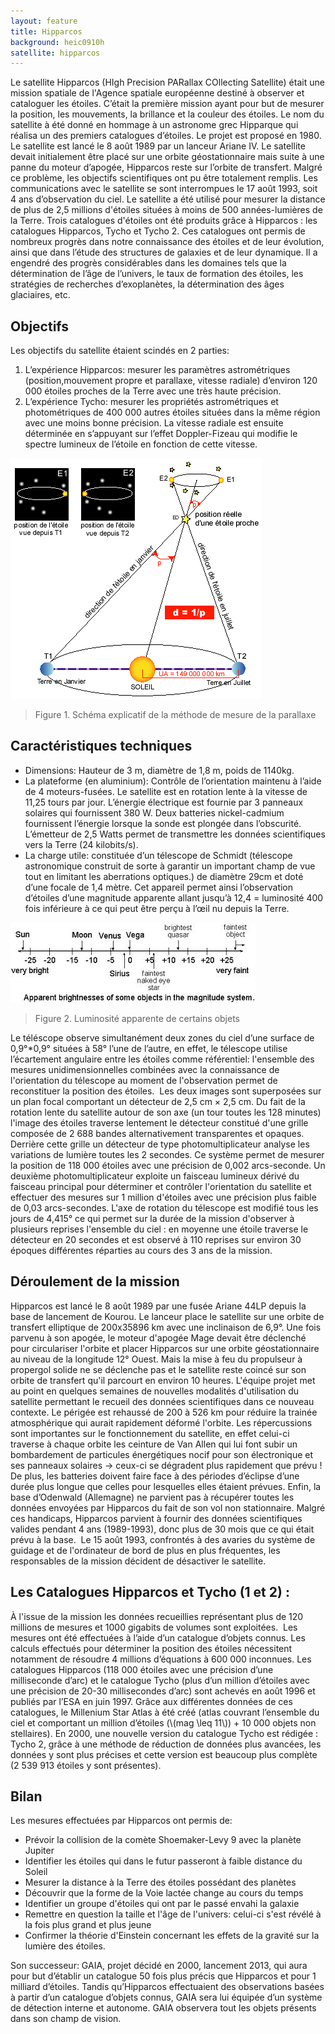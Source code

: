 ```yaml
---
layout: feature
title: Hipparcos
background: heic0910h
satellite: hipparcos
---
```


Le satellite Hipparcos (HIgh Precision PARallax COllecting Satellite) était une mission spatiale de l'Agence spatiale européenne destiné à observer et cataloguer les étoiles. C’était la première mission ayant pour but de mesurer la position, les mouvements, la brillance et la couleur des étoiles.
Le nom du satellite à été donné en hommage à un astronome grec Hipparque qui réalisa un des premiers catalogues d’étoiles.
Le projet est proposé en 1980. Le satellite est lancé le 8 août 1989 par un lanceur Ariane IV. Le satellite devait initialement être placé sur une orbite géostationnaire mais suite à une panne du moteur d’apogée, Hipparcos reste sur l’orbite de transfert. Malgré ce problème, les objectifs scientifiques ont pu être totalement remplis. Les communications avec le satellite se sont interrompues le 17 août 1993, soit 4 ans d’observation du ciel.
Le satellite a été utilisé pour mesurer la distance de plus de 2,5 millions d'étoiles situées à moins de 500 années-lumières de la Terre.
Trois catalogues d'étoiles ont été produits grâce à Hipparcos : les catalogues Hipparcos, Tycho et Tycho 2. Ces catalogues ont permis de nombreux progrès dans notre connaissance des étoiles et de leur évolution, ainsi que dans l’étude des structures de galaxies et de leur dynamique. Il a engendré des progrès considérables dans les domaines tels que la détermination de l’âge de l’univers, le taux de formation des étoiles, les stratégies de recherches d’exoplanètes, la détermination des âges glaciaires, etc.

## Objectifs

Les objectifs du satellite étaient scindés en 2 parties:

1. L’expérience Hipparcos: mesurer les paramètres astrométriques (position,<a data-toggle="tooltip" title="mouvement propre= déplacement apparent sur le plan tangent du ciel par rapport au système solaire, ce mouvement est mesuré en relevant à intervalle réguliers la position de l’étoile dans le ciel. Parallaxe : Regardée alternativement avec chaque œil, la projection du pouce, main tendue, ne se trouve pas devant les mêmes éléments d’un décor. Cet effet de perspective s’appelle la parallaxe. La parallaxe est d’autant plus petite que l’objet visé est loin. De même, à mesure que la Terre se déplace sur son orbite autour du Soleil, les étoiles proches changent légèrement de position par rapport aux étoiles les plus distantes, à l’arrière-plan. Ce changement d’angle permet de calculer par trigonométrie l’éloignement des étoiles proches. L’ellipse de parallaxe n’est autre que la projection du mouvement de la Terre, elle prend la forme d’un cercle aux pôles de l’écliptique(= projection de l’orbite terrestre sur la voute céleste, correspond également au déplacement apparent du Soleil parmi les étoiles sur une année). Cet angle de parallaxe p (p=1/d) est mesuré à 6 mois d’intervalle. -&gt; permet ensuite de déterminer la distance Terre-étoile.">mouvement propre et parallaxe</a>, vitesse radiale) d’environ 120 000 étoiles proches de la Terre avec une très haute précision.
2. L’expérience Tycho: mesurer les propriétés astrométriques et photométriques de 400 000 autres étoiles situées dans la même région avec une moins bonne précision. La vitesse radiale est ensuite déterminée en s’appuyant sur l’effet Doppler-Fizeau qui modifie le spectre lumineux de l’étoile en fonction de cette vitesse.

![Mesure de la parallaxe](images/hipparcos_parallax.gif)

> Figure 1. Schéma explicatif de la méthode de mesure de la parallaxe

## Caractéristiques techniques

- Dimensions: Hauteur de 3 m, diamètre de 1,8 m, poids de 1140kg.
- La plateforme (en aluminium): Contrôle de l’orientation maintenu à l’aide de 4 moteurs-fusées. Le satellite est en rotation lente à la vitesse de 11,25 tours par jour. L’énergie électrique est fournie par 3 panneaux solaires qui fournissent 380 W. Deux batteries nickel-cadmium fournissent l’énergie lorsque la sonde est plongée dans l’obscurité. L’émetteur de 2,5 Watts permet de transmettre les données scientifiques vers la Terre (24 kilobits/s).
- La charge utile: constituée d’un <a data-toggle="tooltip" title="télescope astronomique construit de sorte à garantir un important champ de vue tout en limitant les aberrations optiques.">télescope de Schmidt</a> (télescope astronomique construit de sorte à garantir un important champ de vue tout en limitant les aberrations optiques.) de diamètre 29cm et doté d’une focale de 1,4 mètre. Cet appareil permet ainsi l’observation d’étoiles d’une <a data-toggle="tooltip" title="échelle permettant de répertorier les étoiles en fonction de leur luminosité (le niveau zéro ayant été obtenu arbitrairement à partir de certaines étoiles étalons). Plus l’éclat d’un astre est faible, et plus la valeur de sa magnitude augmente. Pour une différence de 1 magnitude, leur luminosité diffère d’un facteur égal à 2,5-&gt; une étoile de magnitude 6 est de luminosité 100 fois plus faible qu’une étoile de magnitude 1. On calcul m tel que : m= -2,5log E +k (où E est l’éclat stellaire et k une constante). Cette échelle à permis d’attribuer des magnitudes négatives à certaines étoiles(le niveau zéro ayant été obtenu arbitrairement à partir de certaines étoiles étalons). Elle est également applicable aux planètes, astéroïdes, comètes, etc.">magnitude apparente</a> allant jusqu’à 12,4 = luminosité 400 fois inférieure à ce qui peut être perçu à l’œil nu depuis la Terre.

![Luminosité apparente](images/hipparcos_bright.jpg)

> Figure 2. Luminosité apparente de certains objets

Le téléscope observe simultanément deux zones du ciel d’une surface de 0,9°*0,9° situées à 58° l’une de l’autre, en effet, le télescope utilise l’écartement angulaire entre les étoiles comme référentiel: l'ensemble des mesures unidimensionnelles combinées avec la connaissance de l'orientation du télescope au moment de l'observation permet de reconstituer la position des étoiles.  Les deux images sont superposées sur un plan focal comportant un détecteur de 2,5 cm × 2,5 cm. Du fait de la rotation lente du satellite autour de son axe (un tour toutes les 128 minutes) l'image des étoiles traverse lentement le détecteur constitué d'une grille composée de 2 688 bandes alternativement transparentes et opaques. Derrière cette grille un détecteur de type photomultiplicateur analyse les variations de lumière toutes les 2 secondes. Ce système permet de mesurer la position de 118 000 étoiles avec une précision de 0,002 arcs-seconde. Un deuxième photomultiplicateur exploite un faisceau lumineux dérivé du faisceau principal pour déterminer et contrôler l'orientation du satellite et effectuer des mesures sur 1 million d'étoiles avec une précision plus faible de 0,03 arcs-secondes. L'axe de rotation du télescope est modifié tous les jours de 4,415° ce qui permet sur la durée de la mission d'observer à plusieurs reprises l'ensemble du ciel : en moyenne une étoile traverse le détecteur en 20 secondes et est observé à 110 reprises sur environ 30 époques différentes réparties au cours des 3 ans de la mission.

## Déroulement de la mission

Hipparcos est lancé le 8 août 1989 par une fusée Ariane 44LP depuis la base de lancement de Kourou. Le lanceur place le satellite sur une orbite de transfert elliptique de 200x35896 km avec une inclinaison de 6,9°. Une fois parvenu à son apogée, le moteur d'apogée Mage devait être déclenché pour circulariser l'orbite et placer Hipparcos sur une orbite géostationnaire au niveau de la longitude 12° Ouest. Mais la mise à feu du propulseur à propergol solide ne se déclenche pas et le satellite reste coincé sur son orbite de transfert qu'il parcourt en environ 10 heures. L'équipe projet met au point en quelques semaines de nouvelles modalités d'utilisation du satellite permettant le recueil des données scientifiques dans ce nouveau contexte. Le périgée est rehaussé de 200 à 526 km pour réduire la trainée atmosphérique qui aurait rapidement déformé l'orbite.
Les répercussions sont importantes sur le fonctionnement du satellite, en effet celui-ci traverse à chaque orbite les ceinture de Van Allen qui lui font subir un bombardement de particules énergétiques nocif pour son électronique et ses panneaux solaires -> ceux-ci se dégradent plus rapidement que prévu ! De plus, les batteries doivent faire face à des périodes d’éclipse d’une durée plus longue que celles pour lesquelles elles étaient prévues.  Enfin, la base d’Odenwald (Allemagne) ne parvient pas à récupérer toutes les données envoyées par Hipparcos du fait de son vol non stationnaire.
Malgré ces handicaps, Hipparcos parvient à fournir des données scientifiques valides pendant 4 ans (1989-1993), donc plus de 30 mois que ce qui était prévu à la base.
 Le 15 août 1993, confrontés à des avaries du système de guidage et de l'ordinateur de bord de plus en plus fréquentes, les responsables de la mission décident de désactiver le satellite.

## Les Catalogues Hipparcos et Tycho (1 et 2) :

À l'issue de la mission les données recueillies représentant plus de 120 millions de mesures et 1000 gigabits de volumes sont exploitées.  Les mesures ont été effectuées à l’aide d’un catalogue d’objets connus.
Les calculs effectués pour déterminer la position des étoiles nécessitent notamment de résoudre 4 millions d’équations à 600 000 inconnues. Les catalogues Hipparcos (118 000 étoiles avec une précision d’une milliseconde d’arc) et le catalogue Tycho (plus d’un million d’étoiles avec une précision de 20-30 millisecondes d’arc) sont achevés en août 1996 et publiés par l’ESA en juin 1997.  Grâce aux différentes données de ces catalogues, le Millenium Star Atlas à été créé (atlas couvrant l’ensemble du ciel et comportant un million d’étoiles (\\(mag \leq 11\\)) + 10 000 objets non stellaires). En 2000, une nouvelle version du catalogue Tycho est rédigée : Tycho 2, grâce à une méthode de réduction de données plus avancées, les données y sont plus précises et cette version est beaucoup plus complète (2 539 913 étoiles y sont présentes).

## Bilan

Les mesures effectuées par Hipparcos ont permis de:
-  Prévoir la collision de la comète Shoemaker-Levy 9 avec la planète Jupiter
-  Identifier les étoiles qui dans le futur passeront à faible distance du Soleil
-  Mesurer la distance à la Terre des étoiles possédant des planètes
-  Découvrir que la forme de la Voie lactée change au cours du temps
-  Identifier un groupe d'étoiles qui ont par le passé envahi la galaxie
-  Remettre en question la taille et l'âge de l'univers: celui-ci s'est révélé à la fois plus grand et plus jeune
-  Confirmer la théorie d'Einstein concernant les effets de la gravité sur la lumière des étoiles.

Son successeur: GAIA, projet décidé en 2000, lancement 2013, qui aura pour but d’établir un catalogue 50 fois plus précis que Hipparcos et pour 1 milliard d’étoiles. Tandis qu’Hipparcos effectuaient des observations basées à partir d’un catalogue d’objets connus, GAIA sera lui équipée d’un système de détection interne et autonome. GAIA observera tout les objets présents dans son champ de vision.
